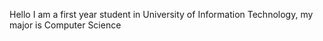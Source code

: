 Hello I am a first year student in University of Information Technology, my major is Computer Science

